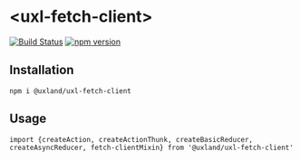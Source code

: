 # \<uxl-fetch-client\>

[![Build Status](https://travis-ci.org/uxland/uxl-fetch-client.svg?branch=master)](https://travis-ci.org/uxland/uxl-fetch-client)
[![npm version](https://badge.fury.io/js/%40uxland%2Fuxl-fetch-client.svg)](https://badge.fury.io/js/%40uxland%2Fuxl-fetch-client)

## Installation

`npm i @uxland/uxl-fetch-client`

## Usage

`import {createAction, createActionThunk, createBasicReducer, createAsyncReducer, fetch-clientMixin} from '@uxland/uxl-fetch-client'`
